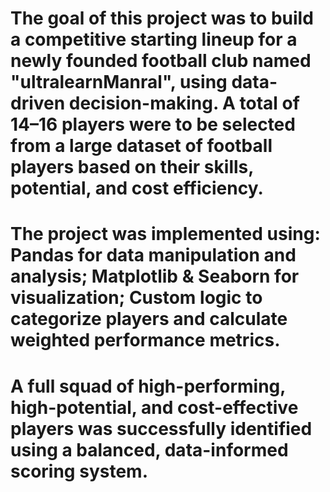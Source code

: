 # The goal of this project was to build a competitive starting lineup for a newly founded football club named "ultralearnManral", using data-driven decision-making. A total of 14–16 players were to be selected from a large dataset of football players based on their skills, potential, and cost efficiency.
# The project was implemented using: Pandas for data manipulation and analysis; Matplotlib & Seaborn for visualization; Custom logic to categorize players and calculate weighted performance metrics.
# A full squad of high-performing, high-potential, and cost-effective players was successfully identified using a balanced, data-informed scoring system.
